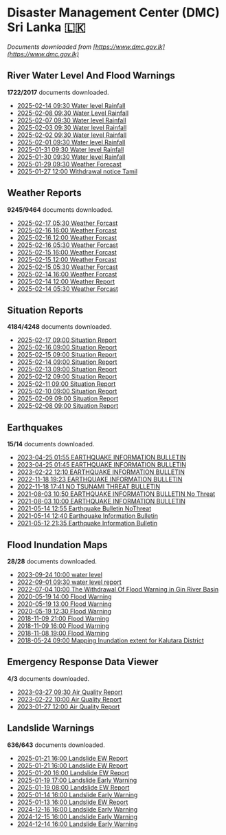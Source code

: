 # Disaster Management Center (DMC) Sri Lanka :sri_lanka:

*Documents downloaded from [https://www.dmc.gov.lk](https://www.dmc.gov.lk)*

## River Water Level And Flood Warnings

**1722/2017** documents downloaded.

* [2025-02-14 09:30 Water level  Rainfall](data/river-water-level-and-flood-warnings/20250214.0930.water-level-rainfall.jpg)
* [2025-02-08 09:30 Water Level  Rainfall](data/river-water-level-and-flood-warnings/20250208.0930.water-level-rainfall.jpg)
* [2025-02-07 09:30 Water level  Rainfall](data/river-water-level-and-flood-warnings/20250207.0930.water-level-rainfall.jpg)
* [2025-02-03 09:30 Water level  Rainfall](data/river-water-level-and-flood-warnings/20250203.0930.water-level-rainfall.jpg)
* [2025-02-02 09:30 Water level  Rainfall](data/river-water-level-and-flood-warnings/20250202.0930.water-level-rainfall.png)
* [2025-02-01 09:30 Water level  Rainfall](data/river-water-level-and-flood-warnings/20250201.0930.water-level-rainfall.jpg)
* [2025-01-31 09:30 Water level  Rainfall](data/river-water-level-and-flood-warnings/20250131.0930.water-level-rainfall.jpg)
* [2025-01-30 09:30 Water level  Rainfall](data/river-water-level-and-flood-warnings/20250130.0930.water-level-rainfall.jpg)
* [2025-01-29 09:30 Weather Forecast](data/river-water-level-and-flood-warnings/20250129.0930.weather-forecast.jpg)
* [2025-01-27 12:00 Withdrawal notice Tamil](data/river-water-level-and-flood-warnings/20250127.1200.withdrawal-notice-tamil.pdf)

## Weather Reports

**9245/9464** documents downloaded.

* [2025-02-17 05:30 Weather Forcast](data/weather-reports/20250217.0530.weather-forcast.pdf)
* [2025-02-16 16:00 Weather Forcast](data/weather-reports/20250216.1600.weather-forcast.pdf)
* [2025-02-16 12:00 Weather Forcast](data/weather-reports/20250216.1200.weather-forcast.pdf)
* [2025-02-16 05:30 Weather Forcast](data/weather-reports/20250216.0530.weather-forcast.pdf)
* [2025-02-15 16:00 Weather Forcast](data/weather-reports/20250215.1600.weather-forcast.pdf)
* [2025-02-15 12:00 Weather Forcast](data/weather-reports/20250215.1200.weather-forcast.pdf)
* [2025-02-15 05:30 Weather Forcast](data/weather-reports/20250215.0530.weather-forcast.pdf)
* [2025-02-14 16:00 Weather Forcast](data/weather-reports/20250214.1600.weather-forcast.pdf)
* [2025-02-14 12:00 Weather Report](data/weather-reports/20250214.1200.weather-report.pdf)
* [2025-02-14 05:30 Weather Forcast](data/weather-reports/20250214.0530.weather-forcast.pdf)

## Situation Reports

**4184/4248** documents downloaded.

* [2025-02-17 09:00 Situation Report](data/situation-reports/20250217.0900.situation-report.pdf)
* [2025-02-16 09:00 Situation Report](data/situation-reports/20250216.0900.situation-report.pdf)
* [2025-02-15 09:00 Situation Report](data/situation-reports/20250215.0900.situation-report.pdf)
* [2025-02-14 09:00 Situation Report](data/situation-reports/20250214.0900.situation-report.pdf)
* [2025-02-13 09:00 Situation Report](data/situation-reports/20250213.0900.situation-report.pdf)
* [2025-02-12 09:00 Situation Report](data/situation-reports/20250212.0900.situation-report.pdf)
* [2025-02-11 09:00 Situation Report](data/situation-reports/20250211.0900.situation-report.pdf)
* [2025-02-10 09:00 Situation Report](data/situation-reports/20250210.0900.situation-report.pdf)
* [2025-02-09 09:00 Situation Report](data/situation-reports/20250209.0900.situation-report.pdf)
* [2025-02-08 09:00 Situation Report](data/situation-reports/20250208.0900.situation-report.pdf)

## Earthquakes

**15/14** documents downloaded.

* [2023-04-25 01:55 EARTHQUAKE INFORMATION BULLETIN](data/earthquakes/20230425.0155.earthquake-information-bulletin.pdf)
* [2023-04-25 01:45 EARTHQUAKE INFORMATION BULLETIN](data/earthquakes/20230425.0145.earthquake-information-bulletin.pdf)
* [2023-02-22 12:10 EARTHQUAKE INFORMATION BULLETIN](data/earthquakes/20230222.1210.earthquake-information-bulletin.pdf)
* [2022-11-18 19:23 EARTHQUAKE INFORMATION BULLETIN](data/earthquakes/20221118.1923.earthquake-information-bulletin.pdf)
* [2022-11-18 17:41 NO TSUNAMI THREAT BULLETIN](data/earthquakes/20221118.1741.no-tsunami-threat-bulletin.pdf)
* [2021-08-03 10:50 EARTHQUAKE INFORMATION BULLETIN No Threat](data/earthquakes/20210803.1050.earthquake-information-bulletin-no-threat.pdf)
* [2021-08-03 10:00 EARTHQUAKE INFORMATION BULLETIN](data/earthquakes/20210803.1000.earthquake-information-bulletin.pdf)
* [2021-05-14 12:55 Earthquake Bulletin NoThreat](data/earthquakes/20210514.1255.earthquake-bulletin-nothreat.pdf)
* [2021-05-14 12:40 Earthquake Information Bulletin](data/earthquakes/20210514.1240.earthquake-information-bulletin.pdf)
* [2021-05-12 21:35 Earthquake Information Bulletin](data/earthquakes/20210512.2135.earthquake-information-bulletin.pdf)

## Flood Inundation Maps

**28/28** documents downloaded.

* [2023-09-24 10:00 water level](data/flood-inundation-maps/20230924.1000.water-level.pdf)
* [2022-09-01 09:30 water level report](data/flood-inundation-maps/20220901.0930.water-level-report.pdf)
* [2022-07-04 10:00 The Withdrawal Of Flood Warning in Gin River Basin](data/flood-inundation-maps/20220704.1000.the-withdrawal-of-flood-warning-in-gin-river-basin.pdf)
* [2020-05-19 14:00 Flood Warning](data/flood-inundation-maps/20200519.1400.flood-warning.pdf)
* [2020-05-19 13:00 Flood Warning](data/flood-inundation-maps/20200519.1300.flood-warning.pdf)
* [2020-05-19 12:30 Flood Warning](data/flood-inundation-maps/20200519.1230.flood-warning.pdf)
* [2018-11-09 21:00 Flood Warning](data/flood-inundation-maps/20181109.2100.flood-warning.PDF)
* [2018-11-09 16:00 Flood Warning](data/flood-inundation-maps/20181109.1600.flood-warning.PDF)
* [2018-11-08 19:00 Flood Warning](data/flood-inundation-maps/20181108.1900.flood-warning.PDF)
* [2018-05-24 09:00 Mapping Inundation extent for Kalutara District](data/flood-inundation-maps/20180524.0900.mapping-inundation-extent-for-kalutara-district.pdf)

## Emergency Response Data Viewer

**4/3** documents downloaded.

* [2023-03-27 09:30 Air Quality Report](data/emergency-response-data-viewer/20230327.0930.air-quality-report.pdf)
* [2023-02-22 10:00 Air Quality Report](data/emergency-response-data-viewer/20230222.1000.air-quality-report.pdf)
* [2023-01-27 12:00 Air Quality Report](data/emergency-response-data-viewer/20230127.1200.air-quality-report.pdf)

## Landslide Warnings

**636/643** documents downloaded.

* [2025-01-21 16:00 Landslide EW Report](data/landslide-warnings/20250121.1600.landslide-ew-report.pdf)
* [2025-01-21 16:00 Landslide EW Report](data/landslide-warnings/20250121.1600.landslide-ew-report.pdf)
* [2025-01-20 16:00 Landslide EW Report](data/landslide-warnings/20250120.1600.landslide-ew-report.pdf)
* [2025-01-19 17:00 Landslide Early Warning](data/landslide-warnings/20250119.1700.landslide-early-warning.pdf)
* [2025-01-19 08:00 Landslide EW Report](data/landslide-warnings/20250119.0800.landslide-ew-report.pdf)
* [2025-01-14 16:00 Landslide Early Warning](data/landslide-warnings/20250114.1600.landslide-early-warning.pdf)
* [2025-01-13 16:00 Landslide EW Report](data/landslide-warnings/20250113.1600.landslide-ew-report.pdf)
* [2024-12-16 16:00 Landslide Early Warning](data/landslide-warnings/20241216.1600.landslide-early-warning.pdf)
* [2024-12-15 16:00 Landslide Early Warning](data/landslide-warnings/20241215.1600.landslide-early-warning.pdf)
* [2024-12-14 16:00 Landslide Early Warning](data/landslide-warnings/20241214.1600.landslide-early-warning.pdf)
